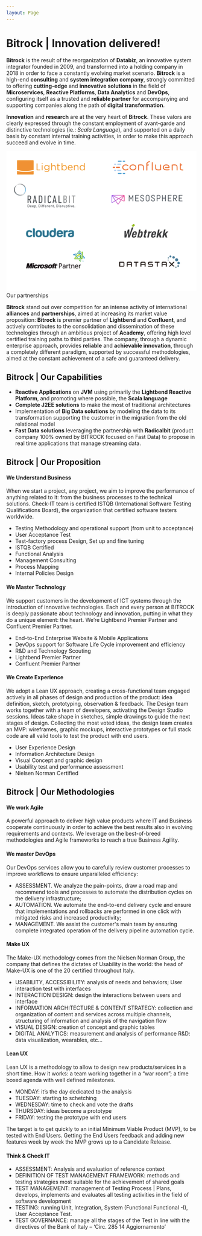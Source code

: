 ```yaml
---
layout: Page
---
```


# Bitrock | Innovation delivered!

**Bitrock** is the result of the reorganization of **Databiz**, an innovative system integrator founded in 2009, and transformed into a holding company in 2018 in order to face a constantly evolving market scenario. **Bitrock** is a high-end **consulting** and **system integration company**, strongly committed to offering **cutting-edge** and **innovative solutions** in the field of **Microservices**, **Reactive Platforms**, **Data Analytics** and **DevOps**, configuring itself as a trusted and **reliable partner** for accompanying and supporting companies along the path of **digital transformation**.

**Innovation** and **research** are at the very heart of **Bitrock**. These valors are clearly expressed through the constant employment of avant-garde and distinctive technologies (ie.: *Scala Language*), and supported on a daily basis by constant internal training activities, in order to make this approach succeed and evolve in time.

![/img/partners.png](/img/partners.png)
Our partnerships

**Bitrock** stand out over competition for an intense activity of international **alliances** and **partnerships**, aimed at increasing its market value proposition: **Bitrock** is premier partner of **Lightbend** and **Confluent**, and actively contributes to the consolidation and dissemination of these technologies through an ambitious project of **Academy**, offering high level certified training paths to third parties. The company, through a dynamic enterprise approach, provides **reliable** and **achievable innovation**, through a completely different paradigm, supported by successful methodologies, aimed at the constant achievement of a safe and guaranteed delivery.

## Bitrock | Our Capabilities
* **Reactive Applications** on **JVM** using primarily the **Lightbend Reactive Platform**, and promoting where possible, the **Scala language**
* **Complete J2EE solutions** to make the most of traditional architectures
* Implementation of **Big Data solutions** by modeling the data to its transformation supporting the customer in the migration from the old relational model
* **Fast Data solutions** leveraging the partnership with **Radicalbit** (product company 100% owned by BITROCK focused on Fast Data) to propose in real time applications that manage streaming data.

## Bitrock | Our Proposition

#### We Understand Business
When we start a project, any project, we aim to improve the performance of anything related to it: from the business processes to the technical solutions. Check-IT team is certified ISTQB (International Software Testing Qualifications Board), the organization that certified software testers worldwide.

* Testing Methodology and operational support (from unit to acceptance)
* User Acceptance Test
* Test-factory process Design, Set up and fine tuning
* ISTQB Certified
* Functional Analysis
* Management Consulting
* Process Mapping
* Internal Policies Design

#### We Master Technology
We support customers in the development of ICT systems through the introduction of innovative technologies. Each and every person at BITROCK is deeply passionate about technology and innovation, putting in what they do a unique element: the heart. We’re Lightbend Premier Partner and Confluent Premier Partner.

* End-to-End Enterprise Website & Mobile Applications
* DevOps support for Software Life Cycle improvement and efficiency
* R&D and Technology Scouting
* Lightbend Premier Partner
* Confluent Premier Partner

#### We Create Experience
We adopt a Lean UX approach, creating a cross-functional team engaged actively in all phases of design and production of the product: idea definition, sketch, prototyping, observation & feedback. The Design team works together with a team of developers, activating the Design Studio sessions. Ideas take shape in sketches, simple drawings to guide the next stages of design. Collecting the most voted ideas, the design team creates an MVP: wireframes, graphic mockups, interactive prototypes or full stack code are all valid tools to test the product with end users.

* User Experience Design
* Information Architecture Design
* Visual Concept and graphic design
* Usability test and performance assessment
* Nielsen Norman Certified

## Bitrock | Our Methodologies

#### We work Agile﻿
A powerful approach to deliver high value products where IT and Business cooperate continuously in order to achieve the best results also in evolving requirements and contexts. We leverage on the best-of-breed methodologies and Agile frameworks to reach a true Business Agility.

#### We master DevOps
Our DevOps services allow you to carefully review customer processes to improve workflows to ensure unparalleled efficiency:

* ASSESSMENT. We analyze the pain-points, draw a road map and recommend tools and processes to automate the distribution cycles on the delivery infrastructure;
* AUTOMATION. We automate the end-to-end delivery cycle and ensure that implementations and rollbacks are performed in one click with mitigated risks and increased productivity;
* MANAGEMENT. We assist the customer's main team by ensuring complete integrated operation of the delivery pipeline automation cycle.

#### Make UX
The Make-UX methodology comes from the Nielsen Norman Group, the company that defines the dictates of Usability in the world: the head of Make-UX is one of the 20 certified throughout Italy.

* USABILITY, ACCESSIBILITY: analysis of needs and behaviors; User interaction test with interfaces
* INTERACTION DESIGN: design the interactions between users and interface
* INFORMATION ARCHITECTURE & CONTENT STRATEGY: collection and organization of content and services across multiple channels, structuring of information and analysis of the navigation flow
* VISUAL DESIGN: creation of concept and graphic tables
* DIGITAL ANALYTICS: measurement and analysis of performance
R&D: data visualization, wearables, etc...

#### Lean UX
Lean UX is a methodology to allow to design new products/services in a short time. How it works: a team working together in a “war room”; a time boxed agenda with well defined milestones.

* MONDAY: it’s the day dedicated to the analysis
* TUESDAY: starting to schetching
* WEDNESDAY: time to check and  vote the drafts
* THURSDAY: ideas become a prototype
* FRIDAY: testing the  prototype with end users

The target is to get quickly to an initial Minimum Viable Product (MVP), to be tested with End Users. Getting the End Users feedback and adding new features week by week the MVP grows up to a Candidate Release.


#### Think & Check IT
* ASSESSMENT: Analysis and evaluation of reference context
* DEFINITION OF TEST MANAGEMENT FRAMEWORK: methods and testing strategies most suitable for the achievement of shared goals
* TEST MANAGEMENT: management of Testing Process | Plans, develops, implements and evaluates all testing activities in the field of software development
* TESTING: running Unit, Integration, System (Functional Functional -I), User Acceptance Test.
* TEST GOVERNANCE: manage all the stages of the Test in line with the directives of the Bank of Italy – ‘Circ. 285 14 Aggiornamento’